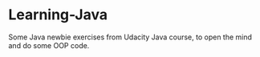 # Learning-Java
Some Java newbie exercises from Udacity Java course, to open the mind and do some OOP code.
